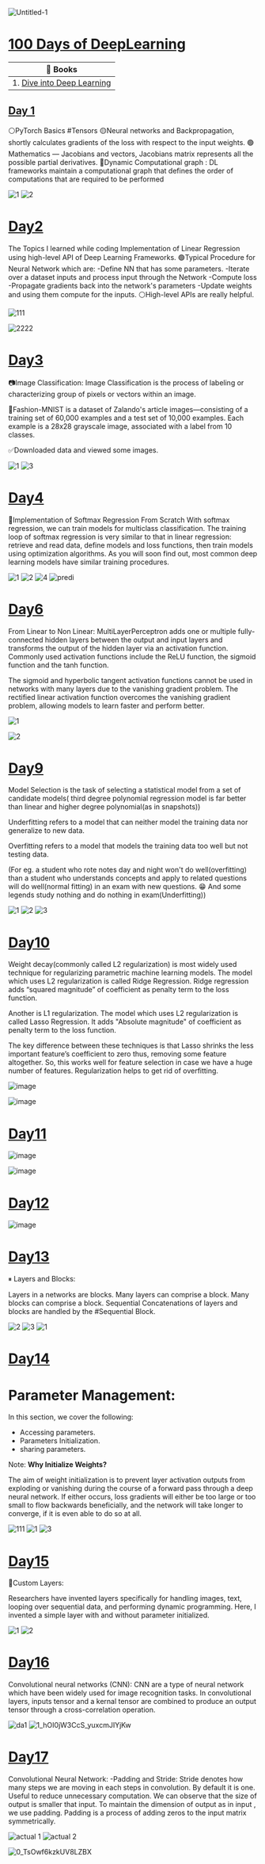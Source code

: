 ![Untitled-1](https://user-images.githubusercontent.com/60286478/121725642-42c0ae00-cb09-11eb-854e-a9ebb320461e.jpg)


# [100 Days of DeepLearning](https://github.com/RxnAch/DeepLearning)

| 📖 Books | 
|------------ | 
| 1. [Dive into Deep Learning](https://d2l.ai/index.html) |


## [Day 1](https://github.com/RxnAch/DeepLearning/blob/main/Linear_regression_from_Scratch.ipynb)
⚪PyTorch Basics #Tensors
🟡Neural networks and Backpropagation, shortly calculates gradients of the loss with respect to the input weights.
🟢Mathematics — Jacobians and vectors, Jacobians matrix represents all the possible partial derivatives.
🔴Dynamic Computational graph : DL frameworks maintain a computational graph that defines the order of computations that are required to be performed

![1](https://user-images.githubusercontent.com/60286478/120359229-28c3e600-c327-11eb-8a55-9da7e28018e6.jpg)
![2](https://user-images.githubusercontent.com/60286478/120359255-30838a80-c327-11eb-9801-6c8243f3045a.jpg)

# [Day2](https://github.com/RxnAch/DeepLearning/blob/main/concise_implementation_of_linear_regression.ipynb)

The Topics I learned while coding Implementation of Linear Regression using high-level API of Deep Learning Frameworks.
🟢Typical Procedure for Neural Network which are:
-Define NN that has some parameters.
-Iterate over a dataset inputs and process input through the Network
-Compute loss
-Propagate gradients back into the network's parameters
-Update weights and using them compute for the inputs.
⚪High-level APIs are really helpful.

![111](https://user-images.githubusercontent.com/60286478/120359740-c3242980-c327-11eb-9731-b7f67d7d75ed.jpg)

![2222](https://user-images.githubusercontent.com/60286478/120359773-c9b2a100-c327-11eb-8731-63233564cf4b.jpg)


# [Day3](https://github.com/RxnAch/DeepLearning/blob/main/TheImageClassification.ipynb)

📷Image Classification:
Image Classification is the process of labeling or characterizing group of pixels or vectors within an image.

👟Fashion-MNIST is a dataset of Zalando's article images—consisting of a training set of 60,000 examples and a test set of 10,000 examples. Each example is a 28x28 grayscale image, associated with a label from 10 classes.

✅Downloaded data and viewed some images.

![1](https://user-images.githubusercontent.com/60286478/120360174-2e6dfb80-c328-11eb-868a-4cc4a346c42d.png)
![3](https://user-images.githubusercontent.com/60286478/120360189-3463dc80-c328-11eb-8b4c-e292d876ef37.png)

# [Day4](https://github.com/RxnAch/DeepLearning/blob/main/Implementation_of_Softmax_Regression.ipynb)


🦝Implementation of Softmax Regression From Scratch
With softmax regression, we can train models for multiclass classification.
The training loop of softmax regression is very similar to that in linear regression: retrieve and read data, define models and loss functions, then train models using optimization algorithms. As you will soon find out, most common deep learning models have similar training procedures.

![1](https://user-images.githubusercontent.com/60286478/120497821-74859680-c3de-11eb-984a-0a35dd29c569.png)
![2](https://user-images.githubusercontent.com/60286478/120497833-764f5a00-c3de-11eb-8526-98b55bffb38a.png)
![4](https://user-images.githubusercontent.com/60286478/120497865-7baca480-c3de-11eb-9549-650cbda4f418.png)
![predi](https://user-images.githubusercontent.com/60286478/120497870-7cddd180-c3de-11eb-8f30-dcdd26881f7f.png)


# [Day6](https://github.com/RxnAch/DeepLearning/blob/main/Non_Linear_Activation_Functions_.ipynb)

From Linear to Non Linear:
MultiLayerPerceptron adds one or multiple fully-connected hidden layers between the output and input layers and transforms the output of the hidden layer via an activation function.
Commonly used activation functions include the ReLU function, the sigmoid function and the tanh function.

The sigmoid and hyperbolic tangent activation functions cannot be used in networks with many layers due to the vanishing gradient problem.
The rectified linear activation function overcomes the vanishing gradient problem, allowing models to learn faster and perform better.


![1](https://user-images.githubusercontent.com/60286478/120820249-14285d80-c574-11eb-83aa-bea6c9ff983b.png)

![2](https://user-images.githubusercontent.com/60286478/120820260-18547b00-c574-11eb-9150-60a45424871d.png)


# [Day9](https://github.com/RxnAch/DeepLearning/blob/main/Model_Selection_%2C_Underfitting_%2COverfitting.ipynb)
Model Selection is the task of selecting a statistical model from a set of candidate models( third degree polynomial regression model is far better than linear and higher degree polynomial(as in snapshots))

Underfitting refers to a model that can neither model the training data nor generalize to new data.

Overfitting refers to a model that models the training data too well but not testing data.

(For eg. a student who rote notes day and night won't do well(overfitting) than a student who understands concepts and apply to related questions will do well(normal fitting) in an exam with new questions. 😁 And some legends study nothing and do nothing in exam(Underfitting))

![1](https://user-images.githubusercontent.com/60286478/121041610-9f9f2a00-c7d2-11eb-8131-acaf07ddd41f.png)
![2](https://user-images.githubusercontent.com/60286478/121041623-a2018400-c7d2-11eb-8ed0-4921c36e587f.png)
![3](https://user-images.githubusercontent.com/60286478/121041640-a463de00-c7d2-11eb-9368-acd38fd799f9.png)


# [Day10](https://github.com/RxnAch/DeepLearning/blob/main/Norms_and_Weight_Decay.ipynb)

Weight decay(commonly called L2 regularization) is most widely used technique for regularizing parametric machine learning models.
The model which uses L2 regularization is called Ridge Regression.
Ridge regression adds “squared magnitude” of coefficient as penalty term to the loss function. 

Another is L1 regularization. The model which uses L2 regularization is called Lasso Regression. It adds "Absolute magnitude" of coefficient as penalty term to the loss function.

The key difference between these techniques is that Lasso shrinks the less important feature’s coefficient to zero thus, removing some feature altogether. So, this works well for feature selection in case we have a huge number of features.
Regularization helps to get rid of overfitting.

![image](https://user-images.githubusercontent.com/60286478/121448938-69230400-c9b8-11eb-8d8f-7bdba8f66b78.png)

![image](https://user-images.githubusercontent.com/60286478/121448951-6de7b800-c9b8-11eb-8e0f-5aeb835c39a7.png)

# [Day11](https://github.com/RxnAch/DeepLearning/blob/main/Norms_and_Weight_Decay.ipynb)

![image](https://user-images.githubusercontent.com/60286478/121674661-0f166180-cad2-11eb-9c81-81c69c40194c.png)

![image](https://user-images.githubusercontent.com/60286478/121674676-163d6f80-cad2-11eb-8d49-3f4b21b2ae41.png)


# [Day12](https://github.com/RxnAch/DeepLearning/blob/main/Predicting_House_Prices_on_kaggle.ipynb)

![image](https://user-images.githubusercontent.com/60286478/121674619-ff971880-cad1-11eb-87c7-db4c4dc95a0f.png)


# [Day13](https://github.com/RxnAch/DeepLearning/blob/main/Layers_and_Blocks.ipynb)


⏸ Layers and Blocks:

Layers in a networks are blocks. Many layers can comprise a block.
Many blocks can comprise a block.
Sequential Concatenations of layers and blocks are handled by the #Sequential Block.


![2](https://user-images.githubusercontent.com/60286478/121767253-d2e90c80-cb76-11eb-9565-29d7b0ab34c1.png)
![3](https://user-images.githubusercontent.com/60286478/121767256-d41a3980-cb76-11eb-8616-e8fb8cb7590a.png)
![1](https://user-images.githubusercontent.com/60286478/121767257-d41a3980-cb76-11eb-8b62-90d6e6738a9a.png)



# [Day14](https://github.com/RxnAch/DeepLearning/blob/main/Parameter_Management.ipynb)

# Parameter Management:

In this section, we cover the following:
- Accessing parameters.
- Parameters Initialization.
- sharing parameters.

Note: **Why Initialize Weights?**

The aim of weight initialization is to prevent layer activation outputs from exploding or vanishing during the course of a forward pass through a deep neural network. If either occurs, loss gradients will either be too large or too small to flow backwards beneficially, and the network will take longer to converge, if it is even able to do so at all.

![111](https://user-images.githubusercontent.com/60286478/121796083-1bb3ca80-cc36-11eb-9c46-4ae327d89ded.png)
![1](https://user-images.githubusercontent.com/60286478/121796084-1d7d8e00-cc36-11eb-9f21-867414f5d7b4.png)
![3](https://user-images.githubusercontent.com/60286478/121796087-21111500-cc36-11eb-83df-c78e8b5f1861.png)

# [Day15](https://github.com/RxnAch/Dive-into-Deep-Learning/blob/main/Custom_Layers.ipynb)

🔱Custom Layers:

Researchers have invented layers specifically for handling images, text, looping over sequential data, and performing dynamic programming.
Here, I invented a simple layer with and without parameter initialized.


![1](https://user-images.githubusercontent.com/60286478/121834224-eff41b80-cced-11eb-9d3e-f229178b3df6.png)
![2](https://user-images.githubusercontent.com/60286478/121834229-f1254880-cced-11eb-89a4-d3eb6a2e8a0f.png)

# [Day16](https://github.com/RxnAch/DeepLearning)

Convolutional neural networks (CNN):
CNN are a type of neural network which have been widely used for image recognition tasks. In convolutional layers, inputs tensor and a kernal tensor are combined to produce an output tensor through a cross-correlation operation.

![da1](https://user-images.githubusercontent.com/60286478/122501599-bcc6ca80-d014-11eb-8a63-1df220810d5e.png)
![1_hOI0jW3CcS_yuxcmJIYjKw](https://user-images.githubusercontent.com/60286478/122501611-c05a5180-d014-11eb-87f3-e42300080324.gif)


# [Day17](https://github.com/RxnAch/DeepLearning)

Convolutional Neural Network:
-Padding and Stride:
Stride denotes how many steps we are moving in each steps in convolution. By default it is one. Useful to reduce unnecessary computation.
We can observe that the size of output is smaller that input. To maintain the dimension of output as in input , we use padding. Padding is a process of adding zeros to the input matrix symmetrically.

![actual 1](https://user-images.githubusercontent.com/60286478/122501646-d0723100-d014-11eb-8dfa-e701ce048094.png)
![actual 2](https://user-images.githubusercontent.com/60286478/122501653-d1a35e00-d014-11eb-8274-4645b65b327c.png)

![0_TsOwf6kzkUV8LZBX](https://user-images.githubusercontent.com/60286478/122501660-d405b800-d014-11eb-9721-f0752eb9065d.gif)

